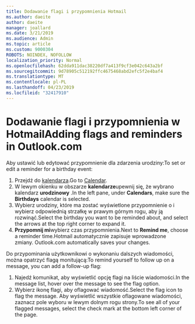 ```yaml
---
title: Dodawanie flagi i przypomnienia Hotmail
ms.author: daeite
author: daeite
manager: joallard
ms.date: 3/21/2019
ms.audience: Admin
ms.topic: article
ms.custom: 9000304
ROBOTS: NOINDEX, NOFOLLOW
localization_priority: Normal
ms.openlocfilehash: 62dda911dac38220df7a413f9cf3e042c643a2bf
ms.sourcegitcommit: 9d78905c512192ffc4675468abd2efc5f2e4baf4
ms.translationtype: MT
ms.contentlocale: pl-PL
ms.lasthandoff: 04/23/2019
ms.locfileid: "32417910"
---
```

# <a name="adding-flags-and-reminders-in-outlookcom"></a><span data-ttu-id="9a9b5-102">Dodawanie flagi i przypomnienia w Hotmail</span><span class="sxs-lookup"><span data-stu-id="9a9b5-102">Adding flags and reminders in Outlook.com</span></span>

<span data-ttu-id="9a9b5-103">Aby ustawić lub edytować przypomnienie dla zdarzenia urodziny:</span><span class="sxs-lookup"><span data-stu-id="9a9b5-103">To set or edit a reminder for a birthday event:</span></span>

1. <span data-ttu-id="9a9b5-104">Przejdź do [kalendarza](https://outlook.live.com/calendar/).</span><span class="sxs-lookup"><span data-stu-id="9a9b5-104">Go to [Calendar](https://outlook.live.com/calendar/).</span></span>
1. <span data-ttu-id="9a9b5-105">W lewym okienku w obszarze **kalendarze**upewnij się, że wybrano kalendarz **urodzinowy** .</span><span class="sxs-lookup"><span data-stu-id="9a9b5-105">In the left pane, under **Calendars**, make sure the **Birthdays** calendar is selected.</span></span>
1. <span data-ttu-id="9a9b5-106">Wybierz urodziny, które ma zostać wyświetlone przypomnienie o i wybierz odpowiednią strzałkę w prawym górnym rogu, aby ją rozwinąć.</span><span class="sxs-lookup"><span data-stu-id="9a9b5-106">Select the birthday you want to be reminded about, and select the arrows at the top right corner to expand it.</span></span>
1. <span data-ttu-id="9a9b5-107">**Przypomnij mi**wybierz czas przypomnienia.</span><span class="sxs-lookup"><span data-stu-id="9a9b5-107">Next to **Remind me**, choose a reminder time.</span></span><span data-ttu-id="9a9b5-108">Hotmail automatycznie zapisuje wprowadzone zmiany.</span><span class="sxs-lookup"><span data-stu-id="9a9b5-108"> Outlook.com automatically saves your changes.</span></span>

<span data-ttu-id="9a9b5-109">Do przypominania użytkownikowi o wykonaniu dalszych wiadomości, można opatrzyć flagą monitującą:</span><span class="sxs-lookup"><span data-stu-id="9a9b5-109">To remind yourself to follow up on a message, you can add a follow-up flag:</span></span>

1. <span data-ttu-id="9a9b5-110">Najedź komunikat, aby wyświetlić opcję flagi na liście wiadomości.</span><span class="sxs-lookup"><span data-stu-id="9a9b5-110">In the message list, hover over the message to see the flag option.</span></span>
1. <span data-ttu-id="9a9b5-111">Wybierz ikonę flagi, aby oflagować wiadomość.</span><span class="sxs-lookup"><span data-stu-id="9a9b5-111">Select the flag icon to flag the message.</span></span> <span data-ttu-id="9a9b5-112">Aby wyświetlić wszystkie oflagowane wiadomości, zaznacz pole wyboru w lewym dolnym rogu strony.</span><span class="sxs-lookup"><span data-stu-id="9a9b5-112">To see all of your flagged messages, select the check mark at the bottom left corner of the page.</span></span>